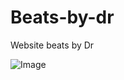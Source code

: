 # Beats-by-dr
Website beats by Dr

![Image](https://github.com/user-attachments/assets/eb56c48e-1459-44e2-a5ac-440cad314ed2)
